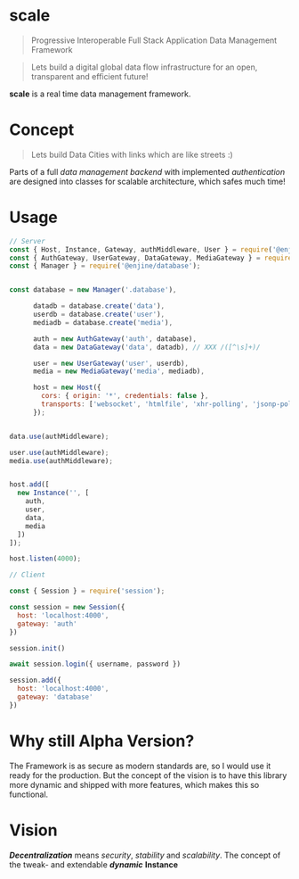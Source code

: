 # scale

> Progressive Interoperable Full Stack Application Data Management Framework

> Lets build a digital global data flow infrastructure for an open, transparent and efficient future!

**scale** is a real time data management framework.

# Concept

> Lets build Data Cities with links which are like streets :)

Parts of a full *data management backend* with implemented *authentication* are designed into classes for scalable architecture, which safes much time!

# Usage

```js
// Server
const { Host, Instance, Gateway, authMiddleware, User } = require('@enjine/core');
const { AuthGateway, UserGateway, DataGateway, MediaGateway } = require('@enjine/common');
const { Manager } = require('@enjine/database');


const database = new Manager('.database'),

      datadb = database.create('data'),
      userdb = database.create('user'),
      mediadb = database.create('media'),

      auth = new AuthGateway('auth', database),
      data = new DataGateway('data', datadb), // XXX /([^\s]+)/

      user = new UserGateway('user', userdb),
      media = new MediaGateway('media', mediadb),

      host = new Host({
        cors: { origin: '*', credentials: false },
        transports: ['websocket', 'htmlfile', 'xhr-polling', 'jsonp-polling', 'polling']
      });


data.use(authMiddleware);

user.use(authMiddleware);
media.use(authMiddleware);


host.add([
  new Instance('', [
    auth,
    user,
    data,
    media
  ])
]);

host.listen(4000);
```

```js
// Client

const { Session } = require('session');

const session = new Session({
  host: 'localhost:4000',
  gateway: 'auth'
})

session.init()

await session.login({ username, password })

session.add({
  host: 'localhost:4000',
  gateway: 'database'
})
```


# Why still Alpha Version?

The Framework is as secure as modern standards are, so I would use it ready for the production. But the concept of the vision is to have this library more dynamic and shipped with more features, which makes this so functional.

# Vision

***Decentralization*** means *security*, *stability* and *scalability*. The concept of the tweak- and extendable ***dynamic*** **Instance**
